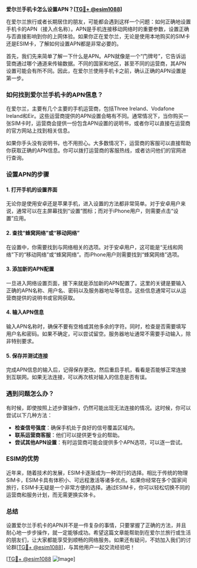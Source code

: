 **爱尔兰手机卡怎么设置APN？[[TG💪+ @esim1088](https://t.me/s/esim1088)]**

在爱尔兰旅行或者长期居住的朋友，可能都会遇到这样一个问题：如何正确地设置手机卡的APN（接入点名称）。APN是手机连接移动网络时的重要参数，设置正确与否直接影响到你的上网体验。如果你正在爱尔兰，无论是使用本地购买的SIM卡还是ESIM卡，了解如何设置APN都是非常必要的。

首先，我们先来简单了解一下什么是APN。APN就像是一个“门牌号”，它告诉运营商通过哪个通道来传输数据。不同的国家和地区，甚至不同的运营商，其APN设置可能会有所不同。因此，在爱尔兰使用手机卡之前，确认正确的APN设置是第一步。

### 如何找到爱尔兰手机卡的APN信息？

在爱尔兰，主要有几个主要的手机运营商，包括Three Ireland、Vodafone Ireland和Eir。这些运营商提供的APN设置会略有不同。通常情况下，当你购买一张SIM卡时，运营商会提供一份包含APN设置的说明书，或者你可以直接在运营商的官方网站上找到相关信息。

如果你手头没有说明书，也不用担心。大多数情况下，运营商的客服可以直接帮助你获取正确的APN信息。你可以拨打运营商的客服热线，或者访问他们的官网进行查询。

### 设置APN的步骤

#### 1. 打开手机的设置界面

无论你是使用安卓还是苹果手机，进入设置的方法都非常简单。对于安卓用户来说，通常可以在主屏幕找到“设置”图标；而对于iPhone用户，则需要点击“设置”应用。

#### 2. 查找“蜂窝网络”或“移动网络”

在设置中，你需要找到与网络相关的选项。对于安卓用户，这可能是“无线和网络”下的“移动网络”或“蜂窝网络”。而iPhone用户则需要找到“蜂窝网络”选项。

#### 3. 添加新的APN配置

一旦进入网络设置页面，接下来就是添加新的APN配置了。这里的关键是要输入正确的APN名称、用户名、密码以及服务器地址等信息。这些信息通常可以从运营商提供的说明书或官网获取。

#### 4. 输入APN信息

输入APN名称时，确保不要有空格或其他多余的字符。同时，检查是否需要填写用户名和密码。如果不确定，可以尝试留空。服务器地址通常不需要手动输入，除非特别要求。

#### 5. 保存并测试连接

完成APN信息的输入后，记得保存更改。然后重启手机，看看是否能够正常连接到互联网。如果无法连接，可以再次核对输入的信息是否有误。

### 遇到问题怎么办？

有时候，即使按照上述步骤操作，仍然可能出现无法连接的情况。这时候，你可以尝试以下几种方法：

- **检查信号强度**：确保手机处于良好的信号覆盖区域内。
- **联系运营商客服**：他们可以提供更专业的帮助。
- **尝试其他APN设置**：有时运营商可能会提供多个APN选项，可以逐一尝试。

### ESIM的优势

近年来，随着技术的发展，ESIM卡逐渐成为一种流行的选择。相比于传统的物理SIM卡，ESIM卡具有体积小、可远程激活等诸多优点。如果你经常在多个国家间旅行，ESIM卡无疑是一个非常方便的选择。通过ESIM卡，你可以轻松切换不同的运营商和服务计划，而无需更换实体卡。

### 总结

设置爱尔兰手机卡的APN并不是一件复杂的事情，只要掌握了正确的方法，并且耐心地一步步操作，就一定能够成功。希望这篇文章能帮助到在爱尔兰旅行或生活的朋友们，让大家都能享受到顺畅的网络服务。如果还有疑问，不妨加入我们的讨论群[[TG💪+ @esim1088](https://t.me/s/esim1088)]，与其他用户一起交流经验吧！

[[TG💪+ @esim1088](https://t.me/s/esim1088) ![Image](https://i.postimg.cc/4NQfJmqS/Snipaste-2025-05-13-00-14-12.png)]